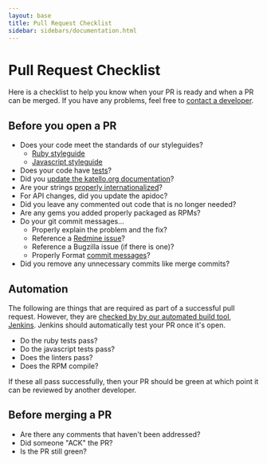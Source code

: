 ```yaml
---
layout: base
title: Pull Request Checklist
sidebar: sidebars/documentation.html
---
```


# Pull Request Checklist

Here is a checklist to help you know when your PR is ready and when a PR can be merged. If you have
any problems, feel free to [contact a developer](TODO).

## Before you open a PR

* Does your code meet the standards of our styleguides?
  * [Ruby styleguide](TODO)
  * [Javascript styleguide](TODO)
* Does your code have [tests](TODO)?
* Did you [update the katello.org documentation](TODO)?
* Are your strings [properly internationalized](TODO)?
* For API changes, did you update the apidoc?
* Did you leave any commented out code that is no longer needed?
* Are any gems you added properly packaged as RPMs?
* Do your git commit messages...
  * Properly explain the problem and the fix?
  * Reference a [Redmine issue](http://projects.theforeman.org/projects/katello/issues)?
  * Reference a Bugzilla issue (if there is one)?
  * Properly Format [commit messages](/docs/developer_guide/style/git_commit_messages.html)?
* Did you remove any unnecessary commits like merge commits?

## Automation

The following are things that are required as part of a successful pull request. However, they are
[checked by by our automated build tool, Jenkins](TODO). Jenkins should automatically test your PR
once it's open.

* Do the ruby tests pass?
* Do the javascript tests pass?
* Does the linters pass?
* Does the RPM compile?

If these all pass successfully, then your PR should be green at which point it can be reviewed by
another developer.

## Before merging a PR

* Are there any comments that haven't been addressed?
* Did someone "ACK" the PR?
* Is the PR still green?
